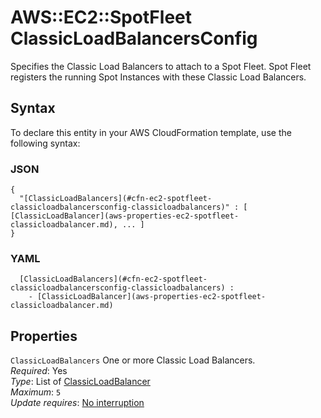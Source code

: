 # AWS::EC2::SpotFleet ClassicLoadBalancersConfig<a name="aws-properties-ec2-spotfleet-classicloadbalancersconfig"></a>

Specifies the Classic Load Balancers to attach to a Spot Fleet\. Spot Fleet registers the running Spot Instances with these Classic Load Balancers\.

## Syntax<a name="aws-properties-ec2-spotfleet-classicloadbalancersconfig-syntax"></a>

To declare this entity in your AWS CloudFormation template, use the following syntax:

### JSON<a name="aws-properties-ec2-spotfleet-classicloadbalancersconfig-syntax.json"></a>

```
{
  "[ClassicLoadBalancers](#cfn-ec2-spotfleet-classicloadbalancersconfig-classicloadbalancers)" : [ [ClassicLoadBalancer](aws-properties-ec2-spotfleet-classicloadbalancer.md), ... ]
}
```

### YAML<a name="aws-properties-ec2-spotfleet-classicloadbalancersconfig-syntax.yaml"></a>

```
﻿  [ClassicLoadBalancers](#cfn-ec2-spotfleet-classicloadbalancersconfig-classicloadbalancers) : 
    - [ClassicLoadBalancer](aws-properties-ec2-spotfleet-classicloadbalancer.md)
```

## Properties<a name="aws-properties-ec2-spotfleet-classicloadbalancersconfig-properties"></a>

`ClassicLoadBalancers`  <a name="cfn-ec2-spotfleet-classicloadbalancersconfig-classicloadbalancers"></a>
One or more Classic Load Balancers\.  
*Required*: Yes  
*Type*: List of [ClassicLoadBalancer](aws-properties-ec2-spotfleet-classicloadbalancer.md)  
*Maximum*: `5`  
*Update requires*: [No interruption](https://docs.aws.amazon.com/AWSCloudFormation/latest/UserGuide/using-cfn-updating-stacks-update-behaviors.html#update-no-interrupt)